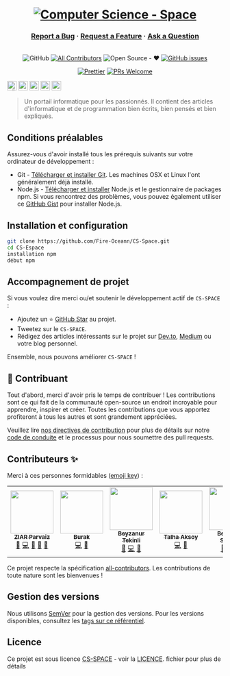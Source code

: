 <h1 align="center">
  <a href="https://cs-space.vercel.app"><img src="../static/img/slash-introducing.png" alt="Computer Science  - Space"></a>
</h1>

<h3 align="center">
  <a href="https://github.com/Fire-Oceann/CS-Space/issues/new?assignees=&labels=bug&template=bug_report.yml&title=">Report a Bug</a>
  <span> · </span>
  <a href="https://github.com/Fire-Oceann/CS-Space/issues/new?assignees=&labels=feature+request&template=feature_request.yml&title=">Request a Feature</a>
  <span> · </span>
  <a href="https://github.com/Fire-Oceann/CS-Space/discussions">Ask a Question</a>
</h3>

<div align="center">
<br />
<a herf="../LICENSE"><img alt="GitHub" src="https://img.shields.io/github/license/Fire-Oceann/BB-TR-Kaynak?style=for-the-badge"/></a>
<!-- ALL-CONTRIBUTORS-BADGE:START - Do not remove or modify this section -->
<a href="https://img.shields.io/badge/all_contributors-0-orange.svg?style=for-the-badge"><img alt="All Contributors" src="https://img.shields.io/badge/all_contributors-5-orange.svg?style=for-the-badge"/></a>
<!-- ALL-CONTRIBUTORS-BADGE:END -->
<a herf=".URL_"><img alt="Open Source - ❤️" src="https://img.shields.io/badge/Open_Source-❤️-00d59b?style=for-the-badge"/></a>
<a href="https://github.com/Fire-Oceann/CS-Space/issues"><img alt="GitHub issues" src="https://img.shields.io/github/issues-raw/Fire-Oceann/BB-TR-Kaynak?color=%23F2625A&style=for-the-badge"/></a>

<a href="https://prettier.io/"><img src="https://img.shields.io/badge/code%20style-prettier-%23d971de?style=for-the-badge" alt="Prettier" /></a>
<a href="https://github.com/Fire-Oceann/CS-Space/pulls"><img src="https://img.shields.io/badge/PRs-welcome-brightgreen.svg?style=for-the-badge" alt="PRs Welcome" /></a>

</div>

<kbd>[<img title="Türkçe" alt="Türkçe" src="https://cdn.staticaly.com/gh/hjnilsson/country-flags/master/svg/tr.svg" width="22">](./README-TR.md)</kbd>
<kbd>[<img title="Française" alt="Française" src="https://cdn.staticaly.com/gh/hjnilsson/country-flags/master/svg/fr.svg" width="22">](./README-FR.md)</kbd>
<kbd>[<img title="Deutsch" alt="Deutsch" src="https://cdn.staticaly.com/gh/hjnilsson/country-flags/master/svg/de.svg" width="22">](./README-DE.md)</kbd>
<kbd>[<img title="Русский язык" alt="Русский язык" src="https://cdn.staticaly.com/gh/hjnilsson/country-flags/master/svg/ru.svg" width="22">](./README-RU.md)</kbd>
<kbd>[<img title="Italiano" alt="Italiano" src="https://cdn.staticaly.com/gh/hjnilsson/country-flags/master/svg/it.svg" width="22">](./README-IT.md)</kbd>

> Un portail informatique pour les passionnés. Il contient des articles d'informatique et de programmation bien écrits, bien pensés et bien expliqués.

## Conditions préalables

Assurez-vous d'avoir installé tous les prérequis suivants sur votre ordinateur de développement :

- Git - [Télécharger et installer Git](https://git-scm.com/downloads). Les machines OSX et Linux l'ont généralement déjà installé.
- Node.js - [Télécharger et installer](https://nodejs.org/en/download/) Node.js et le gestionnaire de packages npm. Si vous rencontrez des problèmes, vous pouvez également utiliser ce [GitHub Gist](https://gist.github.com/isaacs/579814) pour installer Node.js.

## Installation et configuration

```bash
git clone https://github.com/Fire-Oceann/CS-Space.git
cd CS-Espace
installation npm
début npm
```

## Accompagnement de projet

Si vous voulez dire merci ou/et soutenir le développement actif de `CS-SPACE` :

- Ajoutez un ⭐️ [GitHub Star](https://github.com/Fire-Oceann/CS-Space) au projet.
- Tweetez sur le `CS-SPACE`.
- Rédigez des articles intéressants sur le projet sur [Dev.to](https://dev.to/), [Medium](https://medium.com/) ou votre blog personnel.

Ensemble, nous pouvons améliorer `CS-SPACE` !

## 🤝 Contribuant

Tout d'abord, merci d'avoir pris le temps de contribuer ! Les contributions sont ce qui fait de la communauté open-source un endroit incroyable pour apprendre, inspirer et créer. Toutes les contributions que vous apportez profiteront à tous les autres et sont grandement appréciées.

Veuillez lire [nos directives de contribution](../CONTRIBUTING.md) pour plus de détails sur notre [code de conduite](../CODE_OF_CONDUCT.md) et le processus pour nous soumettre des pull requests.

## Contributeurs ✨

Merci à ces personnes formidables ([emoji key](https://allcontributors.org/docs/en/emoji-key)) :

<!-- ALL-CONTRIBUTORS-LIST:START - Ne pas supprimer ni modifier cette section -->
<!-- plus joli-ignore-start -->
<!-- markdownlint-disable -->

<table>
  <tr>
    <td align="center"><a href="https://github.com/ziarparvaiz"><img src="https://avatars.githubusercontent.com/u/50423368?v=4?s=100" width="100px;" alt=""/><br /><sub><b>ZIAR Parvaiz</b></sub></a><br /><a href="https://github.com/Fire-Oceann/CS-Space/issues?q=author%3Aziarparvaiz" title="Bug reports">🐛</a> <a href="https://github.com/Fire-Oceann/CS-Space/commits?author=ziarparvaiz" title="Code">💻</a> <a href="#design-ziarparvaiz" title="Design">🎨</a> <a href="https://github.com/Fire-Oceann/CS-Space/commits?author=ziarparvaiz" title="Documentation">📖</a> <a href="#ideas-ziarparvaiz" title="Ideas, Planning, & Feedback">🤔</a> </td>
    <td align="center"><a href="https://github.com/Burak-Atak"><img src="https://avatars.githubusercontent.com/u/71793345?v=4?s=100" width="100px;" alt=""/><br /><sub><b>Burak</b></sub></a><br /><a href="https://github.com/Fire-Oceann/CS-Space/commits?author=Burak-Atak" title="Code">💻</a> <a href="https://github.com/Fire-Oceann/CS-Space/commits?author=Burak-Atak" title="Documentation">📖</a></td>
    <td align="center"><a href="https://medium.com/@beyzatekinli"><img src="https://avatars.githubusercontent.com/u/64313175?v=4?s=100" width="100px;" alt=""/><br /><sub><b>Beyzanur Tekinli</b></sub></a><br /><a href="#blog-b-tekinli" title="Blogposts">📝</a> <a href="https://github.com/Fire-Oceann/CS-Space/commits?author=b-tekinli" title="Code">💻</a> <a href="https://github.com/Fire-Oceann/CS-Space/commits?author=b-tekinli" title="Documentation">📖</a></td>
    <td align="center"><a href="https://github.com/TalhaAksoy"><img src="https://avatars.githubusercontent.com/u/56833887?v=4?s=100" width="100px;" alt=""/><br /><sub><b>Talha Aksoy</b></sub></a><br /><a href="https://github.com/Fire-Oceann/CS-Space/commits?author=TalhaAksoy" title="Code">💻</a> <a href="https://github.com/Fire-Oceann/CS-Space/commits?author=TalhaAksoy" title="Documentation">📖</a></td>
    <td align="center"><a href="https://github.com/beyzanur-seyhan"><img src="https://avatars.githubusercontent.com/u/80166639?v=4?s=100" width="100px;" alt=""/><br /><sub><b>Beyzanur Seyhan</b></sub></a><br /><a href="#blog-beyzanur-seyhan" title="Blogposts">📝</a> <a href="https://github.com/Fire-Oceann/CS-Space/commits?author=beyzanur-seyhan" title="Code">💻</a> <a href="https://github.com/Fire-Oceann/CS-Space/commits?author=beyzanur-seyhan" title="Documentation">📖</a></td>
  </tr>
</table>

<!-- markdownlint-restore -->
<!-- plus joli-ignore-end -->

<!-- LISTE-TOUS-CONTRIBUTEURS : FIN -->

Ce projet respecte la spécification [all-contributors](https://github.com/all-contributors/all-contributors). Les contributions de toute nature sont les bienvenues !

## Gestion des versions

Nous utilisons [SemVer](https://semver.org/) pour la gestion des versions. Pour les versions disponibles, consultez les [tags sur ce référentiel](https://github.com/Fire-Oceann/CS-Space/tags).

## Licence

Ce projet est sous licence [CS-SPACE](https://github.com/Fire-Oceann/CS-Space) - voir la [LICENCE](../LICENSE). fichier pour plus de détails
